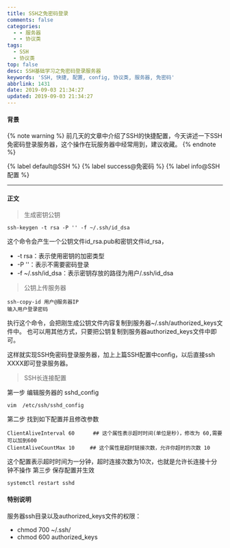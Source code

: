 ```yaml
---
title: SSH之免密码登录
comments: false
categories:
  - - 服务器
  - - 协议类
tags:
  - SSH
  - 协议类
top: false
desc: SSH基础学习之免密码登录服务器
keywords: 'SSH, 快捷, 配置, config, 协议类, 服务器, 免密码'
abbrlink: 1431
date: 2019-09-03 21:34:27
updated: 2019-09-03 21:34:27
---
```


#### 背景

{% note warning %}
前几天的文章中介绍了SSH的快捷配置，今天讲述一下SSH免密码登录服务器，这个操作在玩服务器中经常用到，建议收藏。
{% endnote %}

{% label default@SSH %} {% label success@免密码 %} {% label info@SSH配置 %}


<!--more-->
<hr />

#### 正文

> 生成密钥公钥

```
ssh-keygen -t rsa -P '' -f ~/.ssh/id_dsa
```
这个命令会产生一个公钥文件id_rsa.pub和密钥文件id_rsa，
* -t rsa：表示使用密钥的加密类型
* -P ''：表示不需要密码登录
* -f ~/.ssh/id_dsa：表示密钥存放的路径为用户/.ssh/id_dsa

> 公钥上传服务器

```
ssh-copy-id 用户@服务器IP
输入用户登录密码
```
执行这个命令，会把刚生成公钥文件内容复制到服务器~/.ssh/authorized_keys文件中。
也可以用其他方式，只要把公钥复制到服务器authorized_keys文件中即可。

这样就实现SSH免密码登录服务器，加上上篇SSH配置中config，以后直接ssh XXXX即可登录服务器。

> SSH长连接配置

第一步 编辑服务器的 sshd_config
```
vim  /etc/ssh/sshd_config
```
第二步 找到如下配置并且修改参数
```
ClientAliveInterval 60      ## 这个属性表示超时时间(单位是秒)，修改为 60,需要可以加到600
ClientAliveCountMax 10     ## 这个属性是超时链接次数，允许你超时的次数 10
```
这个配置表示超时时间为一分钟，超时连接次数为10次，也就是允许长连接十分钟不操作
第三步 保存配置并生效
```
systemctl restart sshd
```


#### 特别说明

服务器ssh目录以及authorized_keys文件的权限：

- chmod 700 ~/.ssh/
- chmod 600 authorized_keys
